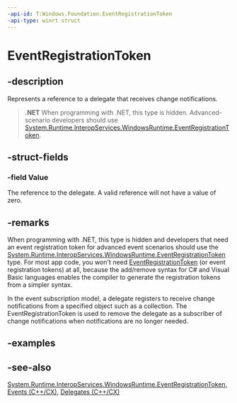 ```yaml
---
-api-id: T:Windows.Foundation.EventRegistrationToken
-api-type: winrt struct
---
```


<!-- Structure syntax.
public struct EventRegistrationToken
-->

# EventRegistrationToken

## -description
Represents a reference to a delegate that receives change notifications.



> **.NET**
> When programming with .NET, this type is hidden. Advanced-scenario developers should use [System.Runtime.InteropServices.WindowsRuntime.EventRegistrationToken](https://msdn.microsoft.com/library/system.runtime.interopservices.windowsruntime.eventregistrationtoken.aspx).

## -struct-fields

### -field Value
The reference to the delegate.
A valid reference will not have a value of zero.

## -remarks
When programming with .NET, this type is hidden and developers that need an event registration token for advanced event scenarios should use the [System.Runtime.InteropServices.WindowsRuntime.EventRegistrationToken](https://msdn.microsoft.com/library/system.runtime.interopservices.windowsruntime.eventregistrationtoken.aspx) type. For most app code, you won't need [EventRegistrationToken](https://msdn.microsoft.com/library/system.runtime.interopservices.windowsruntime.eventregistrationtoken.aspx) (or event registration tokens) at all, because the add/remove syntax for C# and Visual Basic languages enables the compiler to generate the registration tokens from a simpler syntax.

In the event subscription model, a delegate registers to receive change notifications from a specified object such as a collection. The EventRegistrationToken is used to remove the delegate as a subscriber of change notifications when notifications are no longer needed.

## -examples

## -see-also
[System.Runtime.InteropServices.WindowsRuntime.EventRegistrationToken](https://msdn.microsoft.com/library/system.runtime.interopservices.windowsruntime.eventregistrationtoken.aspx), [Events (C++/CX)](https://msdn.microsoft.com/library/31c8e08a-00ad-40f9-8f7e-124864aaad58), [Delegates (C++/CX)](https://msdn.microsoft.com/library/3175bf1c-86d8-4eda-8d8f-c5b6753d8e38)
